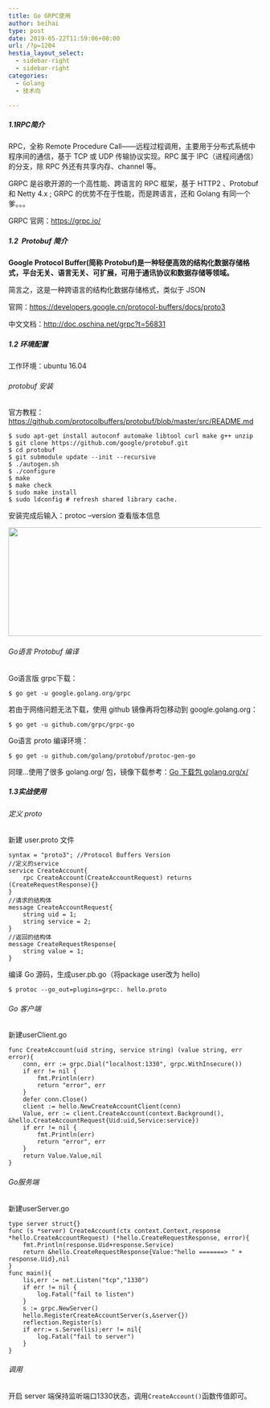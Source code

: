 ```yaml
---
title: Go GRPC使用
author: beihai
type: post
date: 2019-05-22T11:59:06+00:00
url: /?p=1204
hestia_layout_select:
  - sidebar-right
  - sidebar-right
categories:
  - Golang
  - 技术向

---
```

##### 1.1RPC简介

<span>RPC，全称 Remote Procedure Call——远程过程调用，主要用于分布式系统中程序间的通信，基于 TCP 或 UDP 传输协议实现。RPC 属于 IPC（进程间通信）的分支，除 RPC 外还有共享内存、channel 等。</span>
  
<span>GRPC 是谷歌开源的一个高性能、跨语言的 RPC 框架，基于 HTTP2 、Protobuf 和 Netty 4.x ; GRPC 的优势不在于性能，而是跨语言，还和 Golang 有同一个爹。。。</span>
  
GRPC 官网：<https://grpc.io/>

##### 1.2  Protobuf 简介

**Google Protocol Buffer(简称 Protobuf)是一种轻便高效的结构化数据存储格式，平台无关、语言无关、可扩展，可用于通讯协议和数据存储等领域。**
  
简言之，这是一种跨语言的结构化数据存储格式，类似于 JSON
  
官网：<a href="https://developers.google.cn/protocol-buffers/docs/proto3" target="_blank" rel="noopener noreferrer">https://developers.google.cn/protocol-buffers/docs/proto3</a>
  
中文文档：<a href="http://doc.oschina.net/grpc?t=56831" target="_blank" rel="noopener noreferrer">http://doc.oschina.net/grpc?t=56831</a>

##### 1.2 环境配置

工作环境：ubuntu 16.04

###### protobuf 安装

官方教程：<https://github.com/protocolbuffers/protobuf/blob/master/src/README.md>

<pre class="pure-highlightjs"><code class="bash">$ sudo apt-get install autoconf automake libtool curl make g++ unzip
$ git clone https://github.com/google/protobuf.git
$ cd protobuf
$ git submodule update --init --recursive
$ ./autogen.sh
$ ./configure
$ make
$ make check
$ sudo make install
$ sudo ldconfig # refresh shared library cache.</code></pre>

安装完成后输入：protoc &#8211;version 查看版本信息
  
<img src="https://www.wingsxdu.com/wp-content/uploads/2019/05/ubuntu-proto-version-1-1.png" alt="" width="737" height="216" class="alignnone size-full wp-image-1219" />

###### Go语言 Protobuf 编译

Go语言版 grpc下载：

<pre class="pure-highlightjs"><code class="null">$ go get -u google.golang.org/grpc</code></pre>

若由于网络问题无法下载，使用 github 镜像再将包移动到 google.golang.org：

<pre class="pure-highlightjs"><code class="null">$ go get -u github.com/grpc/grpc-go</code></pre>

Go语言 proto 编译环境：

<pre class="pure-highlightjs"><code class="null">$ go get -u github.com/golang/protobuf/protoc-gen-go</code></pre>

同理&#8230;使用了很多 golang.org/ 包，镜像下载参考：[Go 下载包 golang.org/x/][1]

##### 1.3实战使用

###### 定义 proto

新建 user.proto 文件

<pre class="pure-highlightjs"><code class="null">syntax = "proto3"; //Protocol Buffers Version
//定义的service
service CreateAccount{
    rpc CreateAccount(CreateAccountRequest) returns (CreateRequestResponse){}
}
//请求的结构体
message CreateAccountRequest{
    string uid = 1;
    string service = 2;
}
//返回的结构体
message CreateRequestResponse{
    string value = 1;
}</code></pre>

编译 Go 源码，生成user.pb.go（将package user改为 hello)

<pre class="pure-highlightjs"><code class="null">$ protoc --go_out=plugins=grpc:. hello.proto</code></pre>

###### Go 客户端

新建userClient.go

<pre class="pure-highlightjs"><code class="null">func CreateAccount(uid string, service string) (value string, err error){
	conn, err := grpc.Dial("localhost:1330", grpc.WithInsecure())
	if err != nil {
		fmt.Println(err)
		return "error", err
	}
	defer conn.Close()
	client := hello.NewCreateAccountClient(conn)
	Value, err := client.CreateAccount(context.Background(), &hello.CreateAccountRequest{Uid:uid,Service:service})
	if err != nil {
		fmt.Println(err)
		return "error", err
	}
	return Value.Value,nil
}</code></pre>

###### Go服务端

新建userServer.go

<pre class="pure-highlightjs"><code class="null">type server struct{}
func (s *server) CreateAccount(ctx context.Context,response *hello.CreateAccountRequest) (*hello.CreateRequestResponse, error){
	fmt.Println(response.Uid+response.Service)
	return &hello.CreateRequestResponse{Value:"hello =======&gt; " + response.Uid},nil
}
func main(){
	lis,err := net.Listen("tcp","1330")
	if err != nil {
		log.Fatal("fail to listen")
	}
	s := grpc.NewServer()
	hello.RegisterCreateAccountServer(s,&server{})
	reflection.Register(s)
	if err:= s.Serve(lis);err != nil{
		log.Fatal("fail to server")
	}
}</code></pre>

###### 调用

开启 server 端保持监听端口1330状态，调用<code class="null">CreateAccount()</code>函数传值即可。
  
&nbsp;

 [1]: https://www.wingsxdu.com/?p=1095